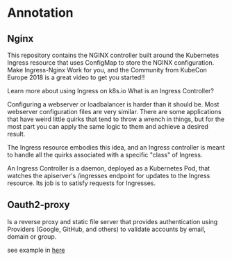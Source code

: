 
# Annotation

## Nginx
This repository contains the NGINX controller built around the Kubernetes Ingress resource that uses ConfigMap to store the NGINX configuration. Make Ingress-Nginx Work for you, and the Community from KubeCon Europe 2018 is a great video to get you started!!

Learn more about using Ingress on k8s.io
What is an Ingress Controller?

Configuring a webserver or loadbalancer is harder than it should be. Most webserver configuration files are very similar. There are some applications that have weird little quirks that tend to throw a wrench in things, but for the most part you can apply the same logic to them and achieve a desired result.

The Ingress resource embodies this idea, and an Ingress controller is meant to handle all the quirks associated with a specific "class" of Ingress.

An Ingress Controller is a daemon, deployed as a Kubernetes Pod, that watches the apiserver's /ingresses endpoint for updates to the Ingress resource. Its job is to satisfy requests for Ingresses.

## Oauth2-proxy

Is a reverse proxy and static file server that provides authentication using Providers (Google, GitHub, and others) to validate accounts by email, domain or group.

see example in [here](https://alikhil.github.io/2018/05/oauth2-proxy-for-kubernetes-services/)